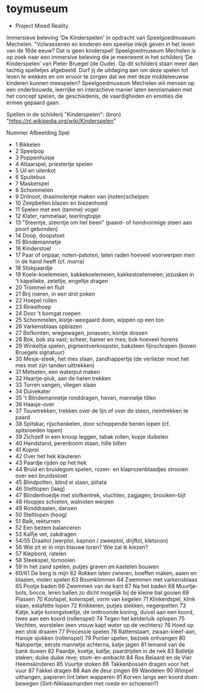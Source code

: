 # toymuseum
- Project Mixed Reality

Immersieve beleving 'De Kinderspelen' in opdracht van Speelgoedmuseum Mechelen. "Volwassenen en kinderen een speelse inkijk geven in het leven van de 16de eeuw? Dat is geen kinderspel! Speelgoedmuseum Mechelen is op zoek naar een immersive beleving die je meeneemt in het schilderij ‘De Kinderspelen’ van Pieter Bruegel (de Oude). Op dit schilderij staan meer dan tachtig spelletjes afgebeeld. Durf jij de uitdaging aan om deze spelen tot leven te wekken en om ervoor te zorgen dat we met deze middeleeuwse kinderen kunnen meespelen? Speelgoedmuseum Mechelen wil mensen op een onderbouwde, leerrijke en interactieve manier laten kennismaken met het concept spelen, de geschiedenis, de vaardigheden en emoties die ermee gepaard gaan.


Spellen in de schilderij "Kinderspelen":
(bron) "https://nl.wikipedia.org/wiki/Kinderspelen"

Nummer	Afbeelding	Spel
- 1		Bikkelen
- 2		Speelpop
- 3		Poppenhuisje
- 4		Altaarspel, priestertje spelen
- 5		Uil en uilenkot
- 6		Spuitebus
- 7		Maskerspel
- 8		Schommelen
- 9		Drilnoot, draaimolentje maken van (noten)schelpen
- 10		Zeepbellen blazen en biezenhoed
- 11		Spelen met een (tamme) vogel
- 12		Klater, rammelaar, teerlingtopje
- 13		"Steentje, steentje om het been" (paard- of hondvormige steen aan poort gebonden)
- 14		Doop, doopstoet
- 15		Blindemannetje
- 16		Kinderstoel
- 17		Paar of onpaar, noten-patoten, laten raden hoeveel voorwerpen men in de hand heeft (cf. morra)
- 18		Stokpaardje
- 19		Koele-koelemeien, kakkekoelemeien, kakkestoelemeien; jezusken in 't kapelleke, zeteltje, engeltje dragen
- 20		Trommel en fluit
- 21		Brij roeren, in een drol poken
- 22		Hoepel rollen
- 23		Rinkelhoep
- 24		Door 't bomgat roepen
- 25		Schommelen, kistje-weegaard doen, wippen op een ton
- 26		Varkensblaas opblazen
- 27		Bofkonten, wiegewagen, jonassen, kontje dossen
- 28		Bok, bok sta vast; scheer, hamer en mes; bok hoeveel horens
- 29		Winkeltje spelen, pigmentverkoopster, baksteen fijnschrapen (boven Bruegels signatuur)
- 30		Mesje-steek, het mes slaan, zandhappertje (de verliezer moet het mes met zijn tanden uittrekken)
- 31		Metselen, een waterput maken
- 32		Haartje-pluk, aan de haren trekken
- 33		Torren vangen, vliegen slaan
- 34		Duivekater
- 35		't Blindemannetje ronddragen, heven, mannetje tillen
- 36		Haasje-over
- 37		Touwtrekken, trekken over de lijn of over de steen, riemtrekken te paard
- 38		Spitskar, rijschenkelen, door schoppende benen lopen (cf. spitsroeden lopen)
- 39		Zichzelf in een knoop leggen, tabak rollen, kopje duikelen
- 40		Handstand, perenboom staan, hille billen
- 41		Koprol
- 42		Over het hek klauteren
- 43		Paardje rijden op het hek
- 44		Bruid en bruidegom spelen, rozen- en klaprozenblaadjes strooien over een bruidsstoet
- 45		Blindpotten, blind ei slaan, piñata
- 46		Steltlopen (laag)
- 47		Blindenhoedje met slofkentrek, vluchten, zagjagen, brooiken-bijt
- 48		Hoopjes schieten, walnoten werpen
- 49		Ronddraaien, dansen
- 50		Steltlopen (hoog)
- 51		Balk, rekturnen
- 52		Een bezem balanceren
- 53		Kalfje vet, zakdragen
- 54/55		Draaitol (werptol, kapnon / zweeptol, drijftol, kletsnon)
- 56		Wie zit er in mijn blauwe toren? Wie zal ik kiezen?
- 57		Klepbord, ratelen
- 58		Steekspel, tornooien
- 59		In het zand spelen, putjes graven en kastelen bouwen
- 60/61		De berg is mijn
62		Rokken laten zwieren, boeffen maken, aaien en blaaien, molen spelen
63		Boomklimmen
64		Zwemmen met varkensblaas
65		Pootje baden
66		Zwemmen van de kant
67		Na het baden
68		Muurtje-bots, bocce, leren ballen zo dicht mogelijk bij de kleine bal gooien
69		Plassen
70		Kootspel, kotenspel, vorm van kegelen
71		Klinkerdspel, klink slaan, estafette lopen
72		Knikkeren, putjes stekken, negenpetten
73		Katje, katje koningstoeltje, de onttroonde koning, duivel aan een koord, twee aan een koord (rollenspel)
74		Tegen het kelderluik oplopen
75		Vechten, worstelen (een vrouw kapt water op de vechters)
76		Hoed op een stok draaien
77		Processie spelen
78		Rattenstaart, zwaan-kleef-aan, Hansje sjokken (rollenspel)
79		Portier spelen, bezoek ontvangen
80		Nalopertje, eerste mannetje achterna, katje jagen
81		Iemand van de bank duwen
82		Paardje, koetje, kalfje; paardrijden in de nek
83		Balletje steken; duike duike reve; stom-en-ambacht
84		Ros Beiaard en de Vier Heemskinderen
85		Vuurtje stoken
86		Takkenbossen dragen voor het vuur
87		Fakkel dragen
88		Aan de deur zingen
89		Wandelen
90		Wimpel uithangen, papieren lint laten wapperen
91		Korven langs een koord doen bewegen (Sint-Niklaasmanden met roede en schoenen?)